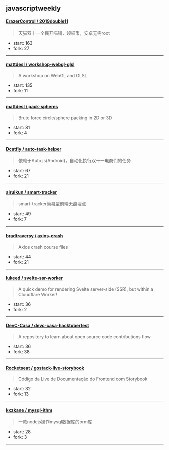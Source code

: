 ## javascriptweekly

#### [ErazerControl / 2019double11](https://github.com/ErazerControl/2019double11)

> 天猫双十一全民开喵铺，领喵币，安卓无需root

+ start: 163
+ fork: 27

----


#### [mattdesl / workshop-webgl-glsl](https://github.com/mattdesl/workshop-webgl-glsl)

> A workshop on WebGL and GLSL

+ start: 135
+ fork: 11

----


#### [mattdesl / pack-spheres](https://github.com/mattdesl/pack-spheres)

> Brute force circle/sphere packing in 2D or 3D

+ start: 81
+ fork: 4

----


#### [Dcatfly / auto-task-helper](https://github.com/Dcatfly/auto-task-helper)

> 依赖于Auto.js(Android)，自动化执行双十一电商们的任务

+ start: 67
+ fork: 21

----


#### [airuikun / smart-tracker](https://github.com/airuikun/smart-tracker)

> smart-tracker简易型前端无痕埋点

+ start: 49
+ fork: 7

----


#### [bradtraversy / axios-crash](https://github.com/bradtraversy/axios-crash)

> Axios crash course files

+ start: 44
+ fork: 21

----


#### [lukeed / svelte-ssr-worker](https://github.com/lukeed/svelte-ssr-worker)

> A quick demo for rendering Svelte server-side (SSR), but within a Cloudflare Worker!

+ start: 36
+ fork: 2

----


#### [DevC-Casa / devc-casa-hacktoberfest](https://github.com/DevC-Casa/devc-casa-hacktoberfest)

> A repository to learn about open source code contributions flow 

+ start: 36
+ fork: 38

----


#### [Rocketseat / gostack-live-storybook](https://github.com/Rocketseat/gostack-live-storybook)

> Código da Live de Documentação do Frontend com Storybook

+ start: 32
+ fork: 13

----


#### [kxzkane / mysql-ithm](https://github.com/kxzkane/mysql-ithm)

> 一款nodejs操作mysql数据库的orm库

+ start: 28
+ fork: 3

----

